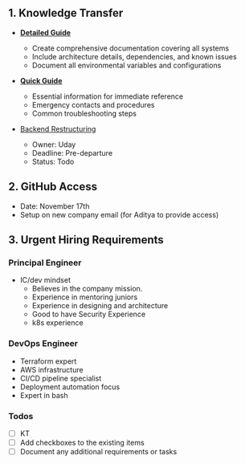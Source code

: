 ## 1. Knowledge Transfer
- [**Detailed Guide**](KT/kt-checklist.md)
  - Create comprehensive documentation covering all systems
  - Include architecture details, dependencies, and known issues
  - Document all environmental variables and configurations

- [**Quick Guide**](KT/kt-checklist-quick.md)
  - Essential information for immediate reference
  - Emergency contacts and procedures
  - Common troubleshooting steps

- [Backend Restructuring](KT/code-refactor-plan.md)
    - Owner: Uday
    - Deadline: Pre-departure
    - Status: Todo

## 2. GitHub Access
- Date: November 17th
- Setup on new company email (for Aditya to provide access)

## 3. Urgent Hiring Requirements

### Principal Engineer
- IC/dev mindset
  - Believes in the company mission.
  - Experience in mentoring juniors
  - Experience in designing and architecture
  - Good to have Security Experience
  - k8s experience

### DevOps Engineer
- Terraform expert
- AWS infrastructure
- CI/CD pipeline specialist
- Deployment automation focus
- Expert in bash

### Todos
- [ ] KT
- [ ] Add checkboxes to the existing items
- [ ] Document any additional requirements or tasks